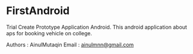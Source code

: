 # FirstAndroid
Trial Create Prototype Application Android.
This android application about aps for booking vehicle on college.

Authors	: AinulMutaqin
Email	: ainulmnn@gmail.com
